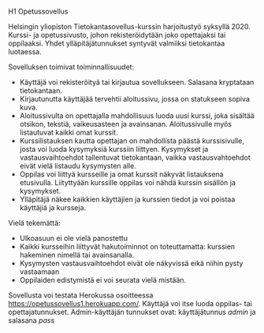 H1 Opetussovellus

Helsingin yliopiston Tietokantasovellus-kurssin harjoitustyö syksyllä 2020. Kurssi- ja opetussivusto, johon rekisteröidytään joko opettajaksi tai oppilaaksi. Yhdet ylläpitäjätunnukset syntyvät valmiiksi tietokantaa luotaessa.

Sovelluksen toimivat toiminnallisuudet:
* Käyttäjä voi rekisteröityä tai kirjautua sovellukseen. Salasana kryptataan tietokantaan.
* Kirjautunutta käyttäjää tervehtii aloitussivu, jossa on statukseen sopiva kuva.
* Aloitussivulta on opettajalla mahdollisuus luoda uusi kurssi, joka sisältää otsikon, tekstiä, vaikeusasteen ja avainsanan. Aloitussivulle myös listautuvat kaikki omat kurssit.
* Kurssilistauksen kautta opettajan on mahdollista päästä kurssisivulle, josta voi luoda kysymyksiä kurssiin liittyen. Kysymykset ja vastausvaihtoehdot tallentuvat tietokantaan, vaikka vastausvahtoehdot eivät vielä listaudu kysymysten alle.
* Oppilas voi liittyä kursseille ja omat kurssit näkyvät listauksena etusivulla. Liityttyään kurssille oppilas voi nähdä kurssin sisällön ja kysymykset.
* Ylläpitäjä näkee kaikkien käyttäjien ja kurssien tiedot ja voi poistaa käyttäjiä ja kursseja.

Vielä tekemättä:
* Ulkoasuun ei ole vielä panostettu
* Kaikki kursseihin liittyvät hakutoiminnot on toteuttamatta: kurssien hakeminen nimellä tai avainsanalla.
* Kysymysten vastausvaihtoehdot eivät ole näkyvissä eikä niihin pysty vastaamaan
* Oppilaiden edistymistä ei voi seurata vielä mistään.

Sovellusta voi testata Herokussa osoitteessa https://opetussovellus1.herokuapp.com/. Käyttäjä voi itse luoda oppilas- tai opettajatunnukset. Admin-käyttäjän tunnukset ovat: käyttäjätunnus _admin_ ja salasana _pass_ 

